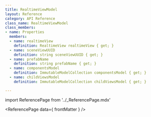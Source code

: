 ```yaml
---
title: RealtimeViewModel
layout: Reference
category: API Reference
class_name: RealtimeViewModel
class_members:
- name: Properties
  members:
  - name: realtimeView
    definition: RealtimeView realtimeView { get; }
  - name: sceneViewUUID
    definition: string sceneViewUUID { get; }
  - name: prefabName
    definition: string prefabName { get; }
  - name: componentsModel
    definition: ImmutableModelCollection componentsModel { get; }
  - name: childViewsModel
    definition: ImmutableModelCollection childViewsModel { get; }

---
```

import ReferencePage from '../_ReferencePage.mdx'

<ReferencePage data={ frontMatter } />
